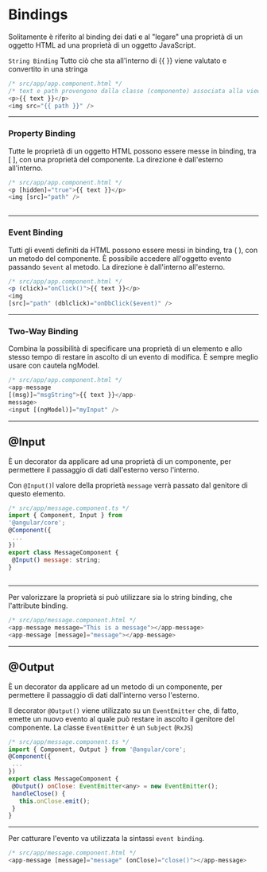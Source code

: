 # Bindings


Solitamente è riferito al binding dei dati e al "legare" una proprietà di un oggetto HTML ad una proprietà di un oggetto JavaScript.
  

`String Binding` Tutto ciò che sta all'interno di {{ }} viene valutato e convertito in una stringa 
```javascript
/* src/app/app.component.html */
/* text e path provengono dalla classe (componente) associata alla view.*/
<p>{{ text }}</p>
<img src="{{ path }}" />
```
  
---

### Property Binding
Tutte le proprietà di un oggetto HTML possono essere messe in
binding, tra [ ], con una proprietà del componente.
La direzione è dall'esterno all'interno.

```javascript
/* src/app/app.component.html */
<p [hidden]="true">{{ text }}</p>
<img [src]="path" />
 
```

---

### Event Binding 
Tutti gli eventi definiti da HTML possono essere messi in binding, tra ( ), con un metodo del componente. È possibile accedere all'oggetto
evento passando `$event` al metodo. La direzione è dall'interno
all'esterno.

```javascript
/* src/app/app.component.html */
<p (click)="onClick()">{{ text }}</p>
<img
[src]="path" (dblclick)="onDbClick($event)" />
```

---

### Two-Way Binding
Combina la possibilità di specificare una proprietà di un elemento e allo stesso tempo di restare in ascolto di un evento di modifica.
È sempre meglio usare con cautela ngModel.

```javascript
/* src/app/app.component.html */
<app-message
[(msg)]="msgString">{{ text }}</app-
message>
<input [(ngModel)]="myInput" />
```

---

## @Input

È un decorator da applicare ad una proprietà di un componente, per permettere il passaggio di dati dall'esterno verso l'interno.
  

Con `@Input()`l valore della proprietà `message` verrà passato dal genitore di questo elemento.

```javascript
/* src/app/message.component.ts */
import { Component, Input } from
'@angular/core';
@Component({
 ...
})
export class MessageComponent {
 @Input() message: string;
}
 
```

---

Per valorizzare la proprietà si può utilizzare sia lo string binding, che l'attribute binding.

```javascript
/* src/app/message.component.html */
<app-message message="This is a message"></app-message>
<app-message [message]="message"></app-message>
```
 

---

## @Output


È un decorator da applicare ad un metodo di un componente, per permettere il passaggio di dati dall'interno verso l'esterno.
  


Il decorator `@Output()` viene utilizzato su un
`EventEmitter` che, di fatto, emette un nuovo evento al quale può restare in ascolto il genitore del componente.
La classe `EventEmitter` è un `Subject` (`RxJS`)

```javascript
/* src/app/message.component.ts */
import { Component, Output } from '@angular/core';
@Component({
 ...
})
export class MessageComponent {
 @Output() onClose: EventEmitter<any> = new EventEmitter();
 handleClose() {
   this.onClose.emit();
 }
}
```

---

Per catturare l'evento va utilizzata la sintassi `event binding`.

```javascript
/* src/app/message.component.html */
<app-message [message]="message" (onClose)="close()"></app-message>
```
